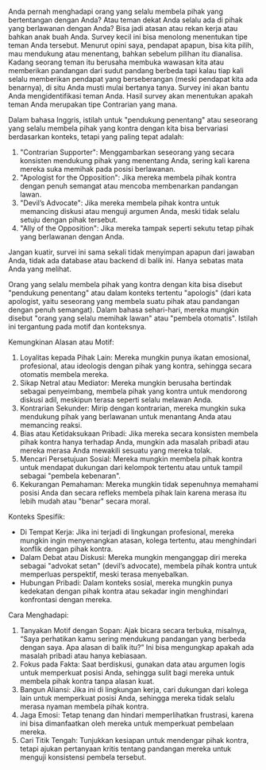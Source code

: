 Anda pernah menghadapi orang yang selalu membela pihak yang bertentangan dengan Anda? 
Atau teman dekat Anda selalu ada di pihak yang berlawanan dengan Anda? 
Bisa jadi atasan atau rekan kerja atau bahkan anak buah Anda.
Survey kecil ini bisa menolong menentukan tipe teman Anda tersebut. 
Menurut opini saya, pendapat apapun, bisa kita pilih, mau mendukung atau menentang, bahkan sebelum pilihan itu dianalisa. 
Kadang seorang teman itu berusaha membuka wawasan kita atau memberikan pandangan dari sudut pandang berbeda tapi kalau tiap kali selalu memberikan pendapat yang berseberangan (meski pendapat kita ada benarnya), di situ Anda musti mulai bertanya tanya. 
Survey ini akan bantu Anda mengidentifikasi teman Anda. 
Hasil survey akan menentukan apakah teman Anda merupakan tipe Contrarian yang mana.

Dalam bahasa Inggris, istilah untuk "pendukung penentang" atau seseorang yang selalu membela pihak yang kontra dengan kita bisa bervariasi berdasarkan konteks, tetapi yang paling tepat adalah:
1. "Contrarian Supporter": Menggambarkan seseorang yang secara konsisten mendukung pihak yang menentang Anda, sering kali karena mereka suka memihak pada posisi berlawanan.
2. "Apologist for the Opposition": Jika mereka membela pihak kontra dengan penuh semangat atau mencoba membenarkan pandangan lawan.
3. "Devil’s Advocate": Jika mereka membela pihak kontra untuk memancing diskusi atau menguji argumen Anda, meski tidak selalu setuju dengan pihak tersebut.
4. "Ally of the Opposition": Jika mereka tampak seperti sekutu tetap pihak yang berlawanan dengan Anda.

Jangan kuatir, survei ini sama sekali tidak menyimpan apapun dari jawaban Anda, tidak ada database atau backend di balik ini. Hanya sebatas mata Anda yang melihat. 

Orang yang selalu membela pihak yang kontra dengan kita bisa disebut "pendukung penentang" atau dalam konteks tertentu "apologis" (dari kata apologist, yaitu seseorang yang membela suatu pihak atau pandangan dengan penuh semangat). Dalam bahasa sehari-hari, mereka mungkin disebut "orang yang selalu memihak lawan" atau "pembela otomatis". Istilah ini tergantung pada motif dan konteksnya.

Kemungkinan Alasan atau Motif:
1. Loyalitas kepada Pihak Lain: Mereka mungkin punya ikatan emosional, profesional, atau ideologis dengan pihak yang kontra, sehingga secara otomatis membela mereka.
2. Sikap Netral atau Mediator: Mereka mungkin berusaha bertindak sebagai penyeimbang, membela pihak yang kontra untuk mendorong diskusi adil, meskipun terasa seperti selalu melawan Anda.
3. Kontrarian Sekunder: Mirip dengan kontrarian, mereka mungkin suka mendukung pihak yang berlawanan untuk menantang Anda atau memancing reaksi.
4. Bias atau Ketidaksukaan Pribadi: Jika mereka secara konsisten membela pihak kontra hanya terhadap Anda, mungkin ada masalah pribadi atau mereka merasa Anda mewakili sesuatu yang mereka tolak.
5. Mencari Persetujuan Sosial: Mereka mungkin membela pihak kontra untuk mendapat dukungan dari kelompok tertentu atau untuk tampil sebagai "pembela kebenaran".
6. Kekurangan Pemahaman: Mereka mungkin tidak sepenuhnya memahami posisi Anda dan secara refleks membela pihak lain karena merasa itu lebih mudah atau "benar" secara moral.

Konteks Spesifik:
- Di Tempat Kerja: Jika ini terjadi di lingkungan profesional, mereka mungkin ingin menyenangkan atasan, kolega tertentu, atau menghindari konflik dengan pihak kontra.
- Dalam Debat atau Diskusi: Mereka mungkin menganggap diri mereka sebagai "advokat setan" (devil’s advocate), membela pihak kontra untuk memperluas perspektif, meski terasa menyebalkan.
- Hubungan Pribadi: Dalam konteks sosial, mereka mungkin punya kedekatan dengan pihak kontra atau sekadar ingin menghindari konfrontasi dengan mereka.

Cara Menghadapi:
1. Tanyakan Motif dengan Sopan: Ajak bicara secara terbuka, misalnya, “Saya perhatikan kamu sering mendukung pandangan yang berbeda dengan saya. Apa alasan di balik itu?” Ini bisa mengungkap apakah ada masalah pribadi atau hanya kebiasaan.
2. Fokus pada Fakta: Saat berdiskusi, gunakan data atau argumen logis untuk memperkuat posisi Anda, sehingga sulit bagi mereka untuk membela pihak kontra tanpa alasan kuat.
3. Bangun Aliansi: Jika ini di lingkungan kerja, cari dukungan dari kolega lain untuk memperkuat posisi Anda, sehingga mereka tidak selalu merasa nyaman membela pihak kontra.
4. Jaga Emosi: Tetap tenang dan hindari memperlihatkan frustrasi, karena ini bisa dimanfaatkan oleh mereka untuk memperkuat pembelaan mereka.
5. Cari Titik Tengah: Tunjukkan kesiapan untuk mendengar pihak kontra, tetapi ajukan pertanyaan kritis tentang pandangan mereka untuk menguji konsistensi pembela tersebut.
